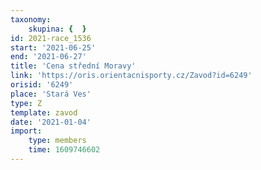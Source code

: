 ```yaml
---
taxonomy:
    skupina: {  }
id: 2021-race_1536
start: '2021-06-25'
end: '2021-06-27'
title: 'Cena střední Moravy'
link: 'https://oris.orientacnisporty.cz/Zavod?id=6249'
orisid: '6249'
place: 'Stará Ves'
type: Z
template: zavod
date: '2021-01-04'
import:
    type: members
    time: 1609746602
---
```


